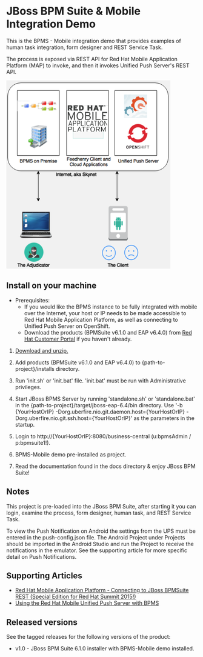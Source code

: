 JBoss BPM Suite & Mobile Integration Demo
=========================================
This is the BPMS - Mobile integration demo that provides examples of human task integration, form designer
and REST Service Task.

The process is exposed via REST API for Red Hat Mobile Application Platform (MAP) to invoke, and then it invokes Unified Push Server's REST API.

![alt text](https://raw.githubusercontent.com/jbossdemocentral/bpms-mobile-dv-integration-demo/master/docs/architecture1.PNG?token=AA-PN4UWbNoRAYcuThQIapgJV755A4CKks5WMG_LwA%3D%3D "Insurance Architecture")  

Install on your machine
-----------------------
* Prerequisites:
	- If you would like the BPMS instance to be fully integrated with mobile over the Internet, your host or IP needs to be made accessible to Red Hat Mobile Application Platform, as well as connecting to Unified Push Server on OpenShift.
	- Download the products (BPMSuite v6.1.0 and EAP v6.4.0) from [Red Hat Customer Portal](https://access.redhat.com) if you haven't already.

1. [Download and unzip.](https://github.com/jbossdemocentral/bpms-mobile-dv-integration-demo/archive/master.zip)

2. Add products (BPMSuite v6.1.0 and EAP v6.4.0) to {path-to-project}/installs directory.

3. Run 'init.sh' or 'init.bat' file. 'init.bat' must be run with Administrative privileges.

4. Start JBoss BPMS Server by running 'standalone.sh' or 'standalone.bat' in the {path-to-project}/target/jboss-eap-6.4/bin directory.
   Use '-b {YourHostOrIP} -Dorg.uberfire.nio.git.daemon.host={YourHostOrIP} -Dorg.uberfire.nio.git.ssh.host={YourHostOrIP}' as the parameters in the startup.

5. Login to http://{YourHostOrIP}:8080/business-central  (u:bpmsAdmin / p:bpmsuite1!).

6. BPMS-Mobile demo pre-installed as project.

7. Read the documentation found in the docs directory & enjoy JBoss BPM Suite!

Notes
-----
This project is pre-loaded into the JBoss BPM Suite, after starting it you can login,
examine the process, form designer, human task, and REST Service Task.

To view the Push Notification on Android the settings from the UPS must be entered in the push-config.json file.  The Android Project under Projects should be imported in the Android Studio and run the Project to receive the notifications in the emulator.  See the supporting article for more specific detail on Push Notifications.

Supporting Articles
-------------------
- [Red Hat Mobile Application Platform - Connecting to JBoss BPMSuite REST (Special Edition for Red Hat Summit 2015!)](http://maggiechu-jboss.blogspot.com/2015/06/red-hat-mobile-app-connecting-to-bpms-rest.html)
- [Using the Red Hat Mobile Unified Push Server with BPMS](http://www.ossmentor.com/2015/10/using-unified-push-server-with-bpms.html)

Released versions
-----------------
See the tagged releases for the following versions of the product:

- v1.0 - JBoss BPM Suite 6.1.0 installer with BPMS-Mobile demo installed.
